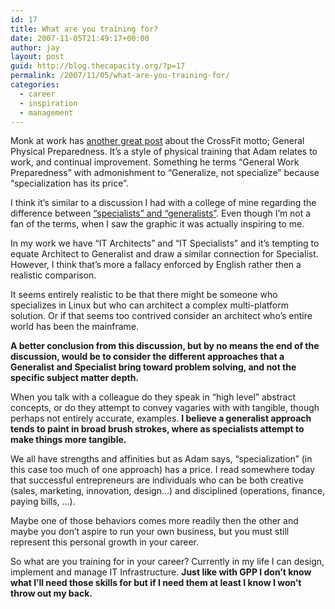 ```yaml
---
id: 17
title: What are you training for?
date: 2007-11-05T21:49:17+00:00
author: jay
layout: post
guid: http://blog.thecapacity.org/?p=17
permalink: /2007/11/05/what-are-you-training-for/
categories:
  - career
  - inspiration
  - management
---
```

Monk at work has [another great post](http://monkatwork.com/2007/11/05/productivity-is-a-full-body-exercise/ "Train for life") about the CrossFit motto; General Physical Preparedness. It’s a style of physical training that Adam relates to work, and continual improvement. Something he terms “General Work Preparedness” with admonishment to “Generalize, not specialize” because “specialization has its price”.
  
I think it’s similar to a discussion I had with a college of mine regarding the difference between [“specialists” and “generalists”](http://creativegeneralist.blogspot.com/2007/08/specialists-and-generalists-in-3d.html "Specialists vs Generalists"). Even though I’m not a fan of the terms, when I saw the graphic it was actually inspiring to me.

In my work we have “IT Architects” and “IT Specialists” and it’s tempting to equate Architect to Generalist and draw a similar connection for Specialist. However, I think that’s more a fallacy enforced by English rather then a realistic comparison.

It seems entirely realistic to be that there might be someone who specializes in Linux but who can architect a complex multi-platform solution. Or if that seems too contrived consider an architect who’s entire world has been the mainframe.

**A better conclusion from this discussion, but by no means the end of the discussion, would be to consider the different approaches that a Generalist and Specialist bring toward problem solving, and not the specific subject matter depth.** 

When you talk with a colleague do they speak in “high level” abstract concepts, or do they attempt to convey vagaries with with tangible, though perhaps not entirely accurate, examples. **I believe a generalist approach tends to paint in broad brush strokes, where as specialists attempt to make things more tangible.**

We all have strengths and affinities but as Adam says, “specialization” (in this case too much of one approach) has a price. I read somewhere today that successful entrepreneurs are individuals who can be both creative (sales, marketing, innovation, design…) and disciplined (operations, finance, paying bills, …).

Maybe one of those behaviors comes more readily then the other and maybe you don’t aspire to run your own business, but you must still represent this personal growth in your career.

So what are you training for in your career? Currently in my life I can design, implement and manage IT Infrastructure. **Just like with GPP I don’t know what I’ll need those skills for but if I need them at least I know I won’t throw out my back.**
